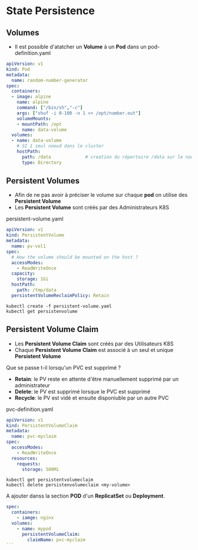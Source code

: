 # State Persistence

## Volumes

* Il est possible d'atatcher un **Volume** à un **Pod** dans un pod-definition.yaml

```yaml
apiVersion: v1
kind: Pod
metadata:
  name: random-number-generator
spec:
  containers:
  - image: alpine
    name: alpine
    command: ["/bin/sh","-c"]
    args: ["shuf -i 0-100 -n 1 >> /opt/number.out"]
    volumeMounts:
    - mountPath: /opt
      name: data-volume
  volumes:
  - name: data-volume
    # SI 1 seul noeud dans le cluster
    hostPath:
      path: /data             # creation du répertoire /data sur le node
      type: Directory
```


## Persistent Volumes

* Afin de ne pas avoir à préciser le volume sur chaque **pod** on utilise des **Persistent Volume**
* Les **Persistent Volume** sont créés par des Administrateurs K8S


persistent-volume.yaml
```yaml
apiVersion: v1
kind: PersistentVolume
metadata:
  name: pv-vol1
spec:
  # How the volume should be mounted on the host ?
  accessModes:
    - ReadWriteOnce
  capacity:
    storage: 1Gi
  hostPath:
    path: /tmp/data
  persistentVolumeReclaimPolicy: Retain
```

```
kubectl create -f persistent-volume.yaml
kubectl get persistenvolume
```

## Persistent Volume Claim

* Les **Persistent Volume Claim** sont créés par des Utilisateurs K8S
* Chaque **Persistent Volume Claim** est associé à un seul et unique **Persistent Volume**

Que se passe t-il lorsqu'un PVC est supprimé ?
* **Retain**: le PV reste en attente d'être manuellement supprimé par un administrateur
* **Delete**: le PV est supprimé lorsque le PVC est supprimé
* **Recycle**: le PV est vidé et ensuite disponiuble par un autre PVC

pvc-definition.yaml
```yaml
apiVersion: v1
kind: PersistentVolumeClaim
metadata:
  name: pvc-myclaim
spec:
  accessModes:
    - ReadWriteOnce
  resources:
    requests:
      storage: 500Mi
```

```
kubectl get persistentvolumeclaim
kubectl delete persistenvolumeclaim <my-volume>
```


A ajouter danss la section **POD** d'un **ReplicatSet** ou **Deployment**.

````yaml
spec:
  containers:
    - iamge: nginx
  volumes:
    - name: mypod
      persistentVolumeClaim:
        claimName: pvc-myclaim
```
